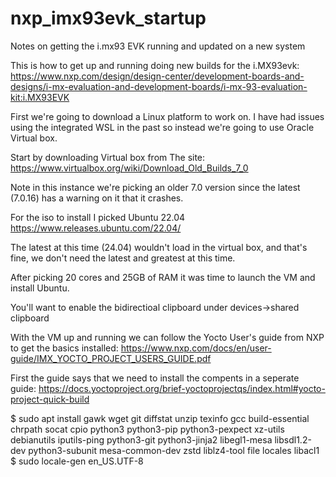 # nxp_imx93evk_startup
Notes on getting the i.mx93 EVK running and updated on a new system

This is how to get up and running doing new builds for the i.MX93evk:
https://www.nxp.com/design/design-center/development-boards-and-designs/i-mx-evaluation-and-development-boards/i-mx-93-evaluation-kit:i.MX93EVK

First we're going to download a Linux platform to work on. I have had issues using the integrated WSL in the past so instead we're going to use Oracle Virtual box. 

Start by downloading Virtual box from The site:
https://www.virtualbox.org/wiki/Download_Old_Builds_7_0

Note in this instance we're picking an older 7.0 version since the latest (7.0.16) has a warning on it that it crashes. 

For the iso to install I picked Ubuntu 22.04
https://www.releases.ubuntu.com/22.04/

The latest at this time (24.04) wouldn't load in the virtual box, and that's fine, we don't need the latest and greatest at this time.

After picking 20 cores and 25GB of RAM it was time to launch the VM and install Ubuntu.

You'll want to enable the bidirectioal clipboard under devices->shared clipboard

With the VM up and running we can follow the Yocto User's guide from NXP to get the basics installed:
https://www.nxp.com/docs/en/user-guide/IMX_YOCTO_PROJECT_USERS_GUIDE.pdf

First the guide says that we need to install the compents in a seperate guide:
https://docs.yoctoproject.org/brief-yoctoprojectqs/index.html#yocto-project-quick-build

$ sudo apt install gawk wget git diffstat unzip texinfo gcc build-essential chrpath socat cpio python3 python3-pip python3-pexpect xz-utils debianutils iputils-ping python3-git python3-jinja2 libegl1-mesa libsdl1.2-dev python3-subunit mesa-common-dev zstd liblz4-tool file locales libacl1
$ sudo locale-gen en_US.UTF-8

